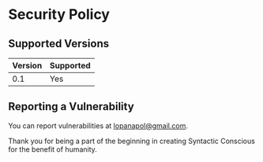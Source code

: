 # Security Policy

## Supported Versions

| Version | Supported          |
| ------- | ------------------ |
|   0.1   | Yes                |

## Reporting a Vulnerability

You can report vulnerabilities at [lopanapol@gmail.com](mailto:lopanapol@gmail.com).  

Thank you for being a part of the beginning in creating Syntactic Conscious for the benefit of humanity.
